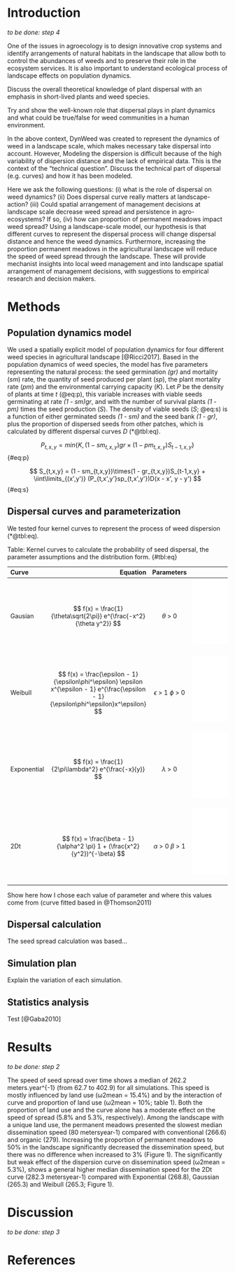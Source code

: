 <!-- to render this file into a pdf: Rscript -e "rmarkdown::render('manuscript.Rmd')" -->
# Introduction

*to be done: step 4*

One of the issues in agroecology is to design innovative crop systems and identify arrangements of natural habitats in the landscape that allow both to control the abundances of weeds and to preserve their role in the ecosystem services.
It is also important to understand ecological process of landscape effects on population dynamics.

Discuss the overall theoretical knowledge of plant dispersal with an emphasis in short-lived plants and weed species.

Try and show the well-known role that dispersal plays in plant dynamics and what could be true/false for weed communities in a human environment.

In the above context, DynWeed was created to represent the dynamics of weed in a landscape scale, which makes necessary take dispersal into account. However, Modeling the dispersion is difficult because of the high variability of dispersion distance and the lack of empirical data. This is the context of the “technical question”. Discuss the technical part of dispersal (e.g. curves) and how it has been modeled.

Here we ask the following questions: (i) what is the role of dispersal on weed dynamics? (ii) Does dispersal curve really matters at landscape-action? (iii) Could spatial arrangement of management decisions at landscape scale decrease weed spread and persistence in agro-ecosystems? If so, (iv) how can proportion of permanent meadows impact weed spread? Using a landscape-scale model, our hypothesis is that different curves to represent the dispersal process will change dispersal distance and hence the weed dynamics.
Furthermore, increasing the proportion permanent meadows in the agricultural landscape will reduce the speed of weed spread through the landscape.
These will provide mechanist insights into local weed management and into landscape spatial arrangement of management decisions, with suggestions to empirical research and decision makers.

# Methods

## Population dynamics model

We used a spatially explicit model of population dynamics for four different weed species in agricultural landscape [@Ricci2017].
Based in the population dynamics of weed species, the model has five parameters representing the natural process: the seed germination *(gr)* and mortality (*sm*) rate, the quantity of seed produced per plant (*sp*), the plant mortality rate (*pm*) and the environmental carrying capacity (*K*).
Let *P* be the density of plants at time *t* (@eq:p), this variable increases with viable seeds germinating at rate *(1 - sm)gr*, and with the number of survival plants *(1 - pm)* times the seed production (*S*).
The density of viable seeds (*S*; @eq:s) is a function of either germinated seeds *(1 - sm)* and the seed bank *(1 - gr)*, plus the proportion of dispersed seeds from other patches, which is calculated by different dispersal curves *D* (\*@tbl:eq).

$$ P_{t,x,y} = min\{K,(1 - sm_{t,x,y})gr\times(1 - pm_{t,x,y})S_{t-1,x,y}\} $$ {#eq:p}

$$ S_{t,x,y} = (1 - sm_{t,x,y})\times(1 - gr_{t,x,y})S_{t-1,x,y} + \iint\limits_{(x',y')} (P_{t,x',y'}sp_{t,x',y'})D(x - x', y - y') $$ {#eq:s}

## Dispersal curves and parameterization

We tested four kernel curves to represent the process of weed dispersion (\*@tbl:eq).


Table: Kernel curves to calculate the probability of seed dispersal, the parameter assumptions and the distribution form. {#tbl:eq}

| Curve       |  Equation | Parameters | Distribution |
|:------------|----------:|:----------:|:------------:|
| Gausian     | $$ f(x) = \frac{1}{\theta\sqrt{2\pi}} e^{\frac{-x^2}{\theta y^2}} $$ | $\theta$ > 0 | ![](figure/gaussian.pdf){width=65%} |
| Weibull  | $$ f(x) = \frac{\epsilon - 1}{\epsilon\phi^\epsilon} \epsilon x^{\epsilon - 1} e^{\frac{\epsilon - 1}{\epsilon\phi^\epsilon}x^\epsilon} $$ | $\epsilon$ > 1   $\phi$ > 0 | ![](figure/weibull.pdf){width=65%} |
| Exponential | $$ f(x) = \frac{1}{2\pi\lambda^2} e^{\frac{-x}{y}} $$ | $\lambda$ > 0 | ![](figure/exponential.pdf){width=65%} |
| 2Dt | $$ f(x) = \frac{\beta - 1}{\alpha^2 \pi} 1 + (\frac{x^2}{y^2})^{-\beta} $$ | $\alpha$ > 0   $\beta$ > 1 | ![](figure/2dt.pdf){width=65%} |

Show here how I chose each value of parameter and where this values come from (curve fitted based in @Thomson2011)

## Dispersal calculation

The seed spread calculation was based...

## Simulation plan

Explain the variation of each simulation.

## Statistics analysis

Test [@Gaba2010]

# Results

*to be done: step 2*

The speed of seed spread over time shows a median of 262.2 meters.year^{-1} (from 62.7 to 402.9) for all simulations. This speed is mostly influenced by land use (ω2mean = 15.4%) and by the interaction of curve and proportion of land use (ω2mean = 10%; table 1). Both the proportion of land use and the curve alone has a moderate effect on the speed of spread (5.8% and 5.3%, respectively).
Among the landscape with a unique land use, the permanent meadows presented the slowest median dissemination speed (80 metersyear-1) compared with conventional (266.6) and organic (279). Increasing the proportion of permanent meadows to 50% in the landscape significantly decreased the dissemination speed, but there was no difference when increased to 3% (Figure 1).
The significantly but weak effect of the dispersion curve on dissemination speed (ω2mean = 5.3%), shows a general higher median dissemination speed for the 2Dt curve (282.3 metersyear-1) compared with Exponential (268.8), Gaussian (265.3) and Weibull (265.3; Figure 1).

# Discussion

*to be done: step 3*

# References
